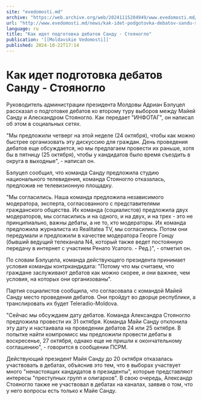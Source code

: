 ```yaml
---
site: "evedomosti.md"
archive: "https://web.archive.org/web/20241115204949/www.evedomosti.md/news/kak-idet-podgotovka-debatov-sandu-stoyanoglo"
url: "http://www.evedomosti.md/news/kak-idet-podgotovka-debatov-sandu-stoyanoglo"
language: ru
title: "Как идет подготовка дебатов Санду - Стояногло"
publication: '[[Moldavskie Vedomosti]]'
published: 2024-10-22T17:14
---
```


# Как идет подготовка дебатов Санду - Стояногло

Руководитель администрации президента Молдовы Адриан Бэлуцел рассказал о подготовке дебатов ко второму туру выборов между Майей Санду и Алескандром Стояногло. Как передает "ИНФОТАГ", он написал об этом в социальных сетях.

"Мы предложили четверг на этой неделе (24 октября), чтобы как можно быстрее организовать эту дискуссию для граждан. День проведения дебатов еще обсуждается, но мы предлагаем провести их раньше, хотя бы в пятницу (25 октября), чтобы у кандидатов было время съездить в округа в выходные", - написал он.

Бэлуцел сообщил, что команда Санду предложила студию национального телевидения, команда Стояногло отказалась, предложив не телевизионную площадку.

"Мы согласились. Наша команда предложила независимого модератора, эксперта, согласованного с представителями гражданского общества. Их команда (социалистов) предложила двух модераторов, мы согласились и на одного, и на двух, и на трех - это не принципиально, важны дебаты, а не то, кто модераторы. Их команда предложила журналиста из Realitatea TV, мы согласились. Потом они передумали и предложили в качестве модератора Георге Гонцу (бывший ведущий телеканала N4, который также ведет постоянную передачу в интернет с участием Ренато Усатого. - Ред.)", - отметил он.

По словам Бэлуцела, команда действующего президента принимает условия команды контркандидата: "Потому что мы считаем, что граждане заслуживают дебатов как можно скорее, и они важнее, чем условия, на которых они организованы".

Партия социалистов сообщила, что согласовала с командой Майей Санду место проведения дебатов. Они пройдут во дворце республики, а транслировать их будет Teleradio-Moldova.

"Сейчас мы обсуждаем дату дебатов. Команда Александра Стояногло предложила провести их 31 октября. Команда Майи Санду отклонила эту дату и настаивала на проведении дебатов 24 или 25 октября. В попытке найти компромисс мы предложили провести дебаты в воскресенье, 27 октября, однако еще не пришли к окончательному соглашению", - говорится в сообщении ПСРМ.

Действующий президент Майя Санду до 20 октября отказалась участвовать в дебатах, объяснив это тем, что в выборах участвует много "ненастоящих кандидатов в президенты", которые представляют интересы "преступных групп и олигархов". В свою очередь, Александр Стояногло также не участвовал в дебатах на каналах, заявив о том, что у него вопросы есть только к Майе Санду.